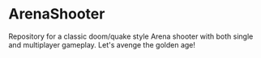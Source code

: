 # ArenaShooter
Repository for a classic doom/quake style Arena shooter with both single and multiplayer gameplay. Let's avenge the golden age! 
